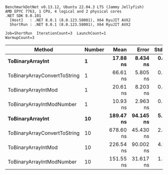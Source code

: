 ```

BenchmarkDotNet v0.13.12, Ubuntu 22.04.3 LTS (Jammy Jellyfish)
AMD EPYC 7763, 1 CPU, 4 logical and 2 physical cores
.NET SDK 8.0.101
  [Host]   : .NET 8.0.1 (8.0.123.58001), X64 RyuJIT AVX2
  ShortRun : .NET 8.0.1 (8.0.123.58001), X64 RyuJIT AVX2

Job=ShortRun  IterationCount=3  LaunchCount=1  
WarmupCount=3  

```
| Method                       | Number | Mean      | Error     | StdDev   | Min       | Max       | Gen0   | Allocated |
|----------------------------- |------- |----------:|----------:|---------:|----------:|----------:|-------:|----------:|
| **ToBinaryArrayInt**             | **1**      |  **17.88 ns** |  **8.434 ns** | **0.462 ns** |  **17.40 ns** |  **18.32 ns** | **0.0004** |      **32 B** |
| ToBinaryArrayConvertToString | 1      |  66.61 ns |  5.805 ns | 0.318 ns |  66.24 ns |  66.82 ns | 0.0011 |      96 B |
| ToBinaryArrayIntMod          | 1      |  20.61 ns |  8.203 ns | 0.450 ns |  20.27 ns |  21.12 ns | 0.0004 |      32 B |
| ToBinaryArrayIntModNumber    | 1      |  10.93 ns |  2.963 ns | 0.162 ns |  10.78 ns |  11.10 ns | 0.0004 |      32 B |
| **ToBinaryArrayInt**             | **10**     | **189.47 ns** | **94.145 ns** | **5.160 ns** | **183.84 ns** | **193.97 ns** | **0.0038** |     **320 B** |
| ToBinaryArrayConvertToString | 10     | 678.60 ns | 45.430 ns | 2.490 ns | 677.16 ns | 681.48 ns | 0.0114 |    1024 B |
| ToBinaryArrayIntMod          | 10     | 226.54 ns | 90.002 ns | 4.933 ns | 221.09 ns | 230.70 ns | 0.0038 |     320 B |
| ToBinaryArrayIntModNumber    | 10     | 151.55 ns | 31.617 ns | 1.733 ns | 150.50 ns | 153.55 ns | 0.0038 |     320 B |
